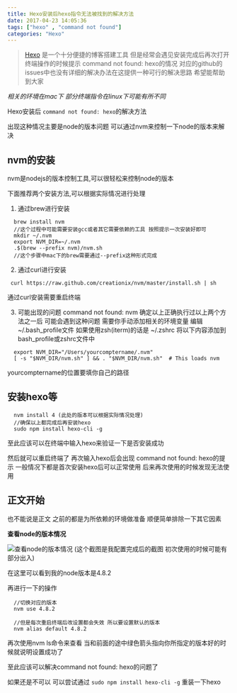 ```yaml
---
title: Hexo安装后hexo指令无法被找到的解决方法
date: 2017-04-23 14:05:36
tags: ["hexo" , "command not found"]
categories: "Hexo"
---
```


>[Hexo](https://hexo.io/) 是一个十分便捷的博客搭建工具 但是经常会遇见安装完成后再次打开终端操作的时候提示 command not found: hexo的情况 对应的github的issues中也没有详细的解决办法在这提供一种可行的解决思路 希望能帮助到大家
<!-- more -->

*相关的环境在mac下 部分终端指令在linux下可能有所不同*

Hexo安装后 `command not found: hexo`的解决方法

出现这种情况主要是node的版本问题 可以通过nvm来控制一下node的版本来解决

## nvm的安装

nvm是nodejs的版本控制工具,可以很轻松来控制node的版本

下面推荐两个安装方法,可以根据实际情况进行处理

1. 通过brew进行安装

```
  brew install nvm
  //这个过程中可能需要安装gcc或者其它需要依赖的工具 按照提示一次安装好即可
  mkdir ~/.nvm
  export NVM_DIR=~/.nvm
  .$(brew --prefix nvm)/nvm.sh
  //这个步骤中mac下的brew需要通过--prefix这种形式完成
```
2. 通过curl进行安装
```
 curl https://raw.github.com/creationix/nvm/master/install.sh | sh
```
通过curl安装需要重启终端

3. 可能出现的问题  command not found: nvm
确定以上正确执行过以上两个方法之一后 可能会遇到这种问题 需要你手动添加相关的环境变量
编辑 ~/.bash_profile文件 如果使用zsh(iterm)的话是 ~/.zshrc
将以下内容添加到bash_profile或zshrc文件中
```
  export NVM_DIR="/Users/yourcomptername/.nvm"
  [ -s "$NVM_DIR/nvm.sh" ] && . "$NVM_DIR/nvm.sh"  # This loads nvm
```
yourcomptername的位置要填你自己的路径

## 安装hexo等
```
  nvm install 4 (此处的版本可以根据实际情况处理)
  //确保以上都完成后再安装hexo
  sudo npm install hexo-cli -g
```

至此应该可以在终端中输入hexo来验证一下是否安装成功

然后就可以重启终端了 再次输入hexo后会出现 command not found: hexo的提示  一般情况下都是首次安装hexo后可以正常使用 后来再次使用的时候发现无法使用

## 正文开始
也不能说是正文 之前的都是为所依赖的环境做准备 顺便简单排除一下其它因素

**查看node的版本情况**

![查看node的版本情况](http://ooymoxvz4.bkt.clouddn.com/18-1-13/36864615.jpg)
(这个截图是我配置完成后的截图 初次使用的时候可能有部分出入)

在这里可以看到我的node版本是4.8.2

再进行一下的操作
```
  //切换对应的版本
  nvm use 4.8.2

  //但是每次重启终端后改设置都会失效 所以要设置默认的版本
  nvm alias default 4.8.2
```
再次使用nvm ls命令来查看 当和前面的途中绿色箭头指向你所指定的版本好的时候就说明设置成功了

至此应该可以解决command not found: hexo的问题了

如果还是不可以 可以尝试通过 `sudo npm install hexo-cli -g` 重装一下hexo
